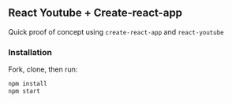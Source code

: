 ## React Youtube + Create-react-app

Quick proof of concept using `create-react-app` and `react-youtube`

### Installation

Fork, clone, then run:

```sh
npm install
npm start
```
